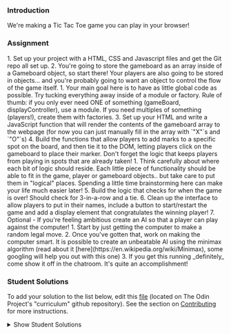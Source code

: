 ### Introduction
We're making a Tic Tac Toe game you can play in your browser!

### Assignment

<div class="lesson-content__panel" markdown="1">
1. Set up your project with a HTML, CSS and Javascript files and get the Git repo all set up.
2. You're going to store the gameboard as an array inside of a Gameboard object, so start there!  Your players are also going to be stored in objects... and you're probably going to want an object to control the flow of the game itself.
   1. Your main goal here is to have as little global code as possible.  Try tucking everything away inside of a module or factory.  Rule of thumb: if you only ever need ONE of something (gameBoard, displayController), use a module.  If you need multiples of something (players!), create them with factories.
3. Set up your HTML and write a JavaScript function that will render the contents of the gameboard array to the webpage (for now you can just manually fill in the array with `"X"`s and `"O"`s)
4. Build the functions that allow players to add marks to a specific spot on the board, and then tie it to the DOM, letting players click on the gameboard to place their marker. Don't forget the logic that keeps players from playing in spots that are already taken!
   1. Think carefully about where each bit of logic should reside. Each little piece of functionality should be able to fit in the game, player or gameboard objects.. but take care to put them in "logical" places.  Spending a little time brainstorming here can make your life much easier later!
5. Build the logic that checks for when the game is over!  Should check for 3-in-a-row and a tie.
6. Clean up the interface to allow players to put in their names, include a button to start/restart the game and add a display element that congratulates the winning player!
7. Optional - If you're feeling ambitious create an AI so that a player can play against the computer!
   1. Start by just getting the computer to make a random legal move.
   2. Once you've gotten that, work on making the computer smart.  It is possible to create an unbeatable AI using the minimax algorithm (read about it [here](https://en.wikipedia.org/wiki/Minimax), some googling will help you out with this one)
   3. If you get this running _definitely_ come show it off in the chatroom.  It's quite an accomplishment!
</div>

### Student Solutions
To add your solution to the list below, edit this [file](https://github.com/TheOdinProject/curriculum/blob/master/javascript/organizing-js/tic-tac-toe-project.md) (located on The Odin Project's "curriculum" github repository). See the section on [Contributing](http://github.com/TheOdinProject/curriculum/blob/master/contributing.md) for more instructions.

<details markdown="block">
  <summary> Show Student Solutions </summary>

- Add your solution below this line!
- [Lusiann's Solution](https://github.com/Lusiann/tris) - [View in Browser](https://lusiann.github.io/tris/)
- [Denis Oluka's Solution](https://github.com/OlukaDenis/TicTacToe-Javascript) - [View in Browser](https://raw.githack.com/OlukaDenis/TicTacToe-Javascript/development/index.html)
- [Alan Contreras's Solution](https://github.com/AlanContrerasM/Tic-Tac-Toe) - [View in Browser](https://alancontrerasm.github.io/Tic-Tac-Toe/)
- [Zayeer's Solution (my own AI)](https://github.com/Zayeer/TIC-TAC-TOE) - [View in Browser](https://zayeer.github.io/TIC-TAC-TOE/)
- [Arthur Abia's Solution](https://github.com/arthurabia/Tic-Tac-Toe) - [View in Browser](https://arthurabia.github.io/Tic-Tac-Toe/)
- [AJMcDee's Solution (with own AI)](https://github.com/AJMcDee/TicTacToe) - [View in Browser](https://ajmcdee.github.io/TicTacToe/)
- [Jdonahue135's Solution](https://github.com/jdonahue135/tic-tac-toe) - [View in Browser](https://jdonahue135.github.io/tic-tac-toe/)
- [Andrija Jelenkovic's Solution](https://github.com/Amdrija/js-tic-tac-toe) - [View in Browser](https://amdrija.github.io/js-tic-tac-toe/)
- [rlaake's Solution](https://github.com/rlaake/Tic-Tac-Toe) - [View in Browser](https://rlaake.github.io/Tic-Tac-Toe/)
- [reneweiser's Solution](https://github.com/reneweiser/tictactoe) - [View in Browser](https://reneweiser.github.io/tictactoe/)
- [jc's Solution](https://github.com/avazkhan2808/project-tic-tac) - [View in Browser](https://avazkhan2808.github.io/project-tic-tac/)
- [MentalSkin's Solution (my own AI)](https://github.com/MentalSkin/tic-tac-toe) - [View on Browser](https://mentalskin.github.io/tic-tac-toe/)
- [hu-ng's Solution](https://github.com/hu-ng/tictactoe) - [View in Browswer](https://hu-ng.github.io/tictactoe/)
- [Muhymenul's Solution](https://github.com/muhymenulhaque/tic-tac-toe) - [View in Browser](https://muhymenulhaque.github.io/tic-tac-toe/)
- [André Rodrigues's Solution](https://github.com/ARodrigues92/tic-tac-toe) - [View in Browser](https://arodrigues92.github.io/tic-tac-toe/)
- [Charlotte Hues' Solution](https://github.com/charlotte-hues/Tic-Tac-Toe) - [View in Browser](https://charlotte-hues.github.io/Tic-Tac-Toe/)
- [Muhammad Ahmad's Solution](https://github.com/thisisMAhmad/tic-tac-toe) - [View in Browser](https://thisismahmad.github.io/tic-tac-toe/)
- [armagansnl's Solution (with Minimax)](https://github.com/armagansenol/project-tic-tac-toe) - [View in Browser](https://armagansenol.github.io/project-tic-tac-toe/)
- [Paul's Solution](https://github.com/ppayne12/tictactoe) - [View in Browser](https://ppayne12.github.io/tictactoe/)
- [Cody Degen's Solution (with Minimax)](https://github.com/codydegen/tictactoe) - [View in Browser](https://codydegen.github.io/tictactoe/)
- [Edd Sansome's Solution](https://github.com/casualc0der/tic-tac-toe/) - [View in Browser](https://casualc0der.github.io/tic-tac-toe/)
- [Lenny's Solution](https://github.com/Lenn-e/tic-tac-toe) - [View in Browser](https://lenn-e.github.io/tic-tac-toe/)
- [Dennis Cope's Solution](https://github.com/coped/tictactoe-js) - [View in Browser](https://coped.github.io/tictactoe-js/)
- [Langarus' Solution](https://github.com/langarus/TickTackToe) - [View in Browser](https://langarus.github.io/TickTackToe/)
- [Basskip's Solution](https://github.com/Basskip/tic-tac-toe)
- [Joseph's Solution](https://github.com/JosephPBallantyne/odinProject/tree/master/ticTacToe)
- [Odunsi Joseph's Solution](https://github.com/dhatguy/tictactoe) - [View in Browser](https://dhatguy.github.io/tictactoe)
- [mjwills-inf's Solution](https://github.com/mjwills-inf/TicTacToe) - [View in Browser](https://mjwills-inf.github.io/TicTacToe/)
- [Katarzyna Kaswen-Wilk's Solution](https://github.com/kikupiku/tic-tac-toe) - [View in Browser](https://kikupiku.github.io/tic-tac-toe/)
- [yldrmali's Solution](https://github.com/yldrmali/tictactoe) - [View in Browser](https://yldrmali.github.io/tictactoe/)
- [LorenzoMarinucci's Solution](https://github.com/LorenzoMarinucci/tic-tac-toe) - [View in Browser](https://lorenzomarinucci.github.io/tic-tac-toe/)
- [tracy2811's Solution](https://github.com/tracy2811/tic-tac-toe) - [View in Browser](https://tracy2811.github.io/tic-tac-toe/)
- [Justinkar's Solution (with Minimax)](https://github.com/justinkar/tic-tac-toe) - [View in Browser](https://justinkar.github.io/tic-tac-toe/)
- [dhatGuy & nearmint's Solution (with Minimax)](https://github.com/nearmint/tictactoe) - [View in Browser](https://nearmint.github.io/tictactoe/)
- [James's Solution](https://github.com/ericksen-github/Tic_Tac_Toe) - [View in Browser](https://ericksen-github.github.io/Tic_Tac_Toe/)
- [Simon's Solution](https://github.com/Sim-frpt/tic-tac-toe) - [View in Browser](https://sim-frpt.github.io/tic-tac-toe/)
- [Joshysmart's solution (with Minimax)](https://github.com/igorashs/tic-tac-toe) - [View in Browser](https://joshysmart.github.io/tic-tac-toe/)
- [Zakariye Yusuf's Solution](https://github.com/ZYusuf10/TicTacTo) - [View in Browser](https://zyusuf10.github.io/TicTacTo/index.html)
- [Shivam's Solution](https://github.com/shivamsaigupta/tic-tac-toe) - [View in Browser](https://shivamsaigupta.github.io/tic-tac-toe/) -[Sherman's Solution](https://github.com/shermansjliu/tic-tac-toe-js) - [View in Browser](https://shermansjliu.github.io/tic-tac-toe-js/)
- [Kevin Vuong's solution](https://github.com/fffear/tic-tac-toe-js) - [View in Browser](https://fffear.github.io/tic-tac-toe-js/)
- [Disco-Trooper's solution (with Minimax)](https://github.com/disco-trooper/tic-tac-toe) - [View in Browser](http://disco-trooper.github.io/tic-tac-toe/)
- [Braxton's solution](https://github.com/braxtonlemmon/tic-tac-toe-js) - [View in Browser](https://braxtonlemmon.github.io/tic-tac-toe-js/)
- [Alex's solution](https://github.com/AlexDorrington/Tic-Tac-Toe) - [View in Browser](https://alexdorrington.github.io/Tic-Tac-Toe/)
- [Kris Tobiasson's solution (with Minimax)](https://github.com/highpockets/tic-tac-toe) - [View in Browser](https://highpockets.github.io/tic-tac-toe/)
- [todoroff's solution (with Minimax)](https://github.com/todoroff/tic-tac-toe) - [View in Browser](https://todoroff.github.io/tic-tac-toe/)
- [Julio's solution](https://github.com/julio22b/tic-tac-toe) - [View in Browser](https://julio22b.github.io/tic-tac-toe/)
- [Saad Tarhi's Solution (AI: Alpha-Beta Pruning (Improved Mini-Max) & Great UI/UX design)](https://github.com/tarhi-saad/tic-tac-toe) - [Play in Browser](https://tarhi-saad.github.io/tic-tac-toe/)
- [Luky's Solution](https://github.com/lcyne/tic-tac-toe) - [View in Browser](https://lcyne.github.io/tic-tac-toe/)
- [Anmol's Solution](https://github.com/6point022/tic-tac-toe) - [View in Browser](https://6point022.github.io/tic-tac-toe/)
- [Andrew M's Solution](https://github.com/a6macleod/js_tictactoe) - [View in Browser](https://a6macleod.github.io/js_tictactoe/)
- [Leticia's solution](https://github.com/gradiva/odin-fullstack-javascript/tree/master/02-JavaScript/01-Organizing_JavaScript_Code/02-Factory_Functions_and_Module_Pattern/tic-tac-toe) - [View in Browser](https://hidden-castle-05197.herokuapp.com/)
- [Esteban's Solution](https://github.com/estebanmoroy/tic-tac-toe) - [View in Browser](https://estebanmoroy.github.io/tic-tac-toe/)
- [Igorashs's Solution](https://github.com/igorashs/tic-tac-toe) - [View in Browser](https://igorashs.github.io/tic-tac-toe/)
- [Jacavena's Solution](https://github.com/Jacavena/tic-tac-toe) - [View in Browser](https://jacavena.github.io/tic-tac-toe/)
- [Bollinca's Solution](https://github.com/bollinca/tic-tac-toe) - [View in Browser](https://bollinca.github.io/tic-tac-toe/)
- [JB's Solution](https://github.com/ugSh7hbY/tictactoe) - [View in Browser](https://ugsh7hby.github.io/tictactoe/)
- [Vedat Aydin's Solution](https://github.com/mvedataydin/tic-tac-toe) - [View in Browser](https://mvedataydin.github.io/tic-tac-toe/)
- [Kai's Solution](https://github.com/KaiVandivier/tic-tac-toe-js) - [View in Browser](https://kaivandivier.github.io/tic-tac-toe-js/)
- [Joey Van Lierop's Solution](https://github.com/joeyvanlierop/tic-tac-toe) - [View in Browser](https://joeyvanlierop.github.io/tic-tac-toe/)
- [Evan's Solution](https://github.com/evan-kapantais/tic-tac-toe) - [View in Browser](https://evan-kapantais.github.io/tic-tac-toe/)
- [Eljoey's Solution](https://github.com/eljoey/Tic-Tac-Toe) - [View in Browser](https://eljoey.github.io/Tic-Tac-Toe/)
- [Vollantre's solution](https://github.com/vollantre/tic_tac_toeJS) - [View in Browser](https://vollantre.github.io/tic_tac_toeJS/)
- [Henry Kirya's solution](https://github.com/harrika/tictac) - [View in Browser](https://harrika.github.io/tictac/)
- [Bojo's solution](https://github.com/BojoZahariev/TicTacToe) - [View in Browser](https://bojozahariev.github.io/TicTacToe/)
- [Daniel Ryu's solution](https://github.com/dryu99/tic-tac-toe) - [View in Browser](https://dryu99.github.io/tic-tac-toe/)
- [ARaut9's solution](https://github.com/ARaut9/Tic-Tac-Toe) - [View in Browser](https://araut9.github.io/Tic-Tac-Toe/)
- [Jason McKee's solution](https://github.com/jttmckee/odin-tic-tac-toe) - [View in Browser](https://jttmckee.github.io/odin-tic-tac-toe/)
- [Simon Tharby's solution](https://github.com/jinjagit/ticTacToe) - [View in browser](https://jinjagit.github.io/ticTacToe/)
- [Ricala's Solution](https://github.com/Ricala/tic-tac-toe) - [View in Browser](https://ricala.github.io/tic-tac-toe/)
- [Djo1e's Solution](https://github.com/Djo1e/tic-tac-toe) - [View in Browser](https://djo1e.github.io/tic-tac-toe/)
- [balowulf's Solution](https://github.com/balowulf/ticTacToe) - [View in Browser](https://balowulf.github.io/ticTacToe/)
- [Aggy's Solution](https://github.com/atarsa/tic-tac-toe-js) - [View in Browser](https://atarsa.github.io/tic-tac-toe-js/)
- [Hammad Ahmed's Solution](https://github.com/shammadahmed/tic-tac-toe) - [View in Browser](https://shammadahmed.github.io/tic-tac-toe/)
- [Chris MacSwan's Solution](https://github.com/cmacswan07/tic_tac_toe) - [View in Browser](https://cmacswan07.github.io/tic_tac_toe/)
- [Max Garber's Solution](https://github.com/bubblebooy/Odin-Javascript) - [View in Browser](https://bubblebooy.github.io/Odin-Javascript/ticTacToe.html)
- [Nate Dimock's Solution](https://github.com/Flakari/tic-tac-toe) - [View in Browser](https://flakari.github.io/tic-tac-toe/)
- [scarey18's solution (with unbeatable ai)](https://github.com/scarey18/unbeatable-tic-tac-toe) - [View in Browser](https://scarey18.github.io/unbeatable-tic-tac-toe/)
- [Javier Machin's solution](https://github.com/Javier-Machin/js-tic-tac-toe) - [View in browser](https://javier-machin.github.io/js-tic-tac-toe/)
- [Qin's solution](https://github.com/hyathynth/TicTacToe) - [View in browser](https://hyathynth.github.io/TicTacToe/)
- [leosoaivan's solution](https://github.com/leosoaivan/js-tictactoe) - [View in browser](http://leosoaivan.com/js-tictactoe)
- [nmac's solution (with minimax)](https://github.com/nmacawile/js-tic-tac-toe) - [Game](https://htmlpreview.github.io/?https://github.com/nmacawile/js-tic-tac-toe/blob/master/index.html)
- [Johan Morin's Solution](https://github.com/MorrisMalone/tic-tac-toe) - [View in Browser](https://morrismalone.github.io/tic-tac-toe/)
- [brxck's solution](https://github.com/brxck/tic-tac-toe-js) - [View in Browser](http://brockmcelroy.com/tic-tac-toe-js/)
- [theghall's solution](https://github.com/theghall/odin-tic-tac-toe) - [View in Browser](https://theghall.github.io/odin-tic-tac-toe/)
- [Andrew's Solution](https://github.com/andrewr224/Tic-Tac-Toe-JS) - [View in Browser](https://andrewr224.github.io/Tic-Tac-Toe-JS/)
- [mindovermiles262's Solution](https://github.com/mindovermiles262/tictactoejs) - [View in Browser](https://mindovermiles262.github.io/tictactoejs/)
- [Jonathan Yiv's solution](https://github.com/JonathanYiv/web-tic-tac-toe) - [View in browser](https://jonathanyiv.github.io/web-tic-tac-toe/)
- [Rob Hitt's solution](https://github.com/robhitt/tic-tac-toe-js) - [View in browser](https://robhitt.github.io/tic-tac-toe-js/)
- [walnutdust's solution](https://github.com/walnutdust/tic-tac-toe) - [View in browser](https://walnutdust.github.io/tic-tac-toe/)
- [Jmoore30's solution](https://github.com/jmooree30/JS-Tic-Tac-Toe) - [View in browser](https://jmooree30.github.io/JS-Tic-Tac-Toe/)
- [Ezequiel Espinoza's solution](https://github.com/ezeaspie/tictactoe) - [View in browser](https://ezeaspie.github.io/tictactoe/index.html)
- [codyloyd's solution](https://github.com/codyloyd/plainJS-tic-tac-toe) - [View in browser](http://codyloyd.com/plainJS-tic-tac-toe/)
- [Rémy's solution](https://codepen.io/beumsk/pen/ZevLbx) - [View in browser](https://codepen.io/beumsk/full/ZevLbx)
- [Nick's solution](https://sinclairnick.github.io/tictactoe/) - [View in browser](https://sinclairnick.github.io/tictactoe/)
- [Caner Sezgin's solution](https://github.com/casedo/Tic-Tac-Toe) - [View in browser](http://bit.ly/ticTacToe)
- [Katineto's solution](https://github.com/Katineto/tic-tac-toe) - [View in browser](https://katineto.github.io/tic-tac-toe/)
- [sampsonmao's solution](https://github.com/sampsonmao/tic-tac-toe) - [View in browser](https://sampsonmao.github.io/tic-tac-toe/)
- [Uy Bình's solution](https://github.com/uybinh/tic_tac_toe_web) - [View in browser](https://uybinh.github.io/tic_tac_toe_web/)
- [Punnadittr's solution](https://github.com/punnadittr/js_tictactoe) - [View in browser](https://punnadittr.github.io/js_tictactoe/)
- [Heyalvaro's solution](https://github.com/heyalvaro/tictactoe.js) - [View in browser](http://heyalvaro.com/tictactoe.js)
- [Francisco Carlos's solution](https://github.com/fcarlosdev/the_odin_project/tree/master/js_tic_tac_toe) - [View in browser](http://htmlpreview.github.io/?https://github.com/fcarlosdev/the_odin_project/blob/master/js_tic_tac_toe/index.html)
- [Alexfuro's Solution](https://github.com/alexfuro/odin_tic_tac_toe) - [View in Browser](https://alfuro-tic-tac-toe.netlify.com/)
- [aznafro's Solution](https://github.com/aznafro/tictactoe) - [View in Browser](https://aznafro.github.io/tictactoe/)
- [Areeba's Solution](https://github.com/AREEBAISHTIAQ/tic-tac-toe-js) - [View in browser](https://areebaishtiaq.github.io/tic-tac-toe-js/)
- [Taylor J's Solution](https://github.com/taylorjohannsen/tictactoe) - [View in browser](https://taylorjohannsen.github.io/tictactoe/)
- [Halkim44's game (PvP and P vs unbeatable CPU)](https://github.com/halkim44/tic-tac-toe-TOP) - [play Tic-Tac-Toe](https://halkim44.github.io/tic-tac-toe-TOP/)
- [Valentino Valenti's solution (p1 vs p2 - minimax)](https://github.com/1ba1/tic-tac-toe) - [Play it in browser](https://1ba1.github.io/tic-tac-toe/)
- [Ubaid Manzoor Wani](https://github.com/Ubaid-Manzoor/Tic-Tac-To) - [View in Browser](https://ubaid-manzoor.github.io/Tic-Tac-To/)
- [JamCry's Solution](https://github.com/jamcry/js-tictactoe) - [View in Browser](https://jamcry.github.io/js-tictactoe/)
- [Maxime's Solution](https://github.com/Maxime-Beaufils/JS-TicTacToe-PvsAI) - [View in Browser](https://maxime-beaufils.github.io/JS-TicTacToe-PvsAI/)
- [Ousmane's solution](https://kitague.github.io/Tic-Tac-Toe-Game/) - [View in Browser](https://kitague.github.io/Tic-Tac-Toe-Game/)
- [Gene Mecija's Solution](https://github.com/genemecija/Tic-Tac-Toe) - [View in Browser](https://genemecija.github.io/Tic-Tac-Toe/)
- [Javier Arias's Solution](https://github.com/jfariasf/TOP-tictactoe) - [View in Browser](https://jfariasf.github.io/TOP-tictactoe/)
- [Ryan Floyd's Solution](https://github.com/MrRyanFloyd/tictactoe) - [View in Browser](https://mrryanfloyd.github.io/tictactoe/)
- [JoshAubrey's Solution](https://github.com/JoshAubrey/tic-tac-toe) - [View in Browser](https://joshaubrey.github.io/tic-tac-toe/)
- [Harry Coburn's Solution](https://github.com/mattibun/odin-tic-tac-toe) - [View in Browser](https://mattibun.github.io/odin-tic-tac-toe)
- [Martink-rsa's Solution](https://github.com/martink-rsa/tic_tac_toe/) - [View in Browser](https://martink-rsa.github.io/tic_tac_toe/)
- [Joe Lee's Solution](https://github.com/joedravarol/tic_tac_toe) - [View in Browser](https://joedravarol.github.io/tic_tac_toe/)
- [Brendaneus' Solution](https://theodinprojects.live/courses/javascript/projects/tic-tac-toe-(javascript))
- [Andrécio's Solution](https://github.com/andreciobezerra/tic-tac-toe) - [View in Browser](https://andreciobezerra.github.io/tic-tac-toe/)
- [Emil Dimitrov's Solution](https://github.com/edmtrv/tictactoe-js) - [View in Browser](https://edmtrv.github.io/tictactoe-js/)
- [Vorelli's Solution](https://github.com/Vorelli/Tic-Tac-Toe) - [View in Browser](https://vorelli.github.io/Tic-Tac-Toe/)
- [Jkraf002's Solution](https://github.com/jkraf002/tic-tac-toe) - [View in Browser](https://jkraf002.github.io/tic-tac-toe/)
- [AlexGioffDev's Solution](https://github.com/AlexGioffDev/JS_TicTacToeGame) - [View in Browser](https://alexgioffdev.github.io/JS_TicTacToeGame/)
- [Supasus's Solution](https://supasus.github.io/js-tictactoe/) - [View in Browser](https://github.com/supasus/js-tictactoe)
- [mmboyce's Solution](https://github.com/mmboyce/tic-tac-toe/) - [View in Browser](https://mmboyce.github.io/tic-tac-toe/)
- [Hamohuh's Solution](https://github.com/hamohuh/tic_tac_toe) - [View in Browser](https://hamohuh.github.io/tic_tac_toe)
- [Tomstrat's Solution](https://github.com/tomstrat/tictactoe) - [View in Browser](https://tomstrat.github.io/tictactoe)
- [ricardo-gonzalez-villegas's Solution](https://github.com/ricardo-gonzalez-villegas/tic-tac-toe/) - [View in Browser](https://ricardo-gonzalez-villegas.github.io/tic-tac-toe/)
- [BunnyTheLifeguard's Solution](https://github.com/BunnyTheLifeguard/tictactoe) - [View in Browser](https://bunnythelifeguard.github.io/tictactoe/)
- [Ivnosing's Solution](https://github.com/Ivnosing/tic-tac-toe) - [View in Browser](https://ivnosing.github.io/tic-tac-toe/)
- [DamnedLag's Solution](https://github.com/Damnedlag/Project-TicTacToe) - [View in Browser](https://damnedlag.github.io/Project-TicTacToe/)
- [Rye Guy's Solution](https://github.com/r-hathcock/tic_tac_toe)
- [Rey van den Berg's Solution](https://github.com/Rey810/Tic-Tac-Toe) - [View in Browser](https://rey810.github.io/Tic-Tac-Toe/)
- [barrysweeney's Solution](https://github.com/barrysweeney/tic-tac-toe) - [View in Browser](https://barrysweeney.github.io/tic-tac-toe/)
- [BlessedOneKobo's Solution](https://github.com/BlessedOneKobo/tic-tac-toe) - [View in Browser](https://blessedonekobo.github.io/tic-tac-toe/)
- [Michael Doudy's Solution (PvP and PvC)](https://github.com/mdoudy90/TicTacToe) - [View in Browser](https://mdoudy90.github.io/TicTacToe/)
- [Vitaly Osipov's Solution](https://github.com/vi7ali/tic-tac-toe) - [View in Browser](https://vi7ali.github.io/tic-tac-toe/)
- [ranmaru22's Solution (including AI)](https://github.com/ranmaru22/the_odin_project/tree/master/tic-tac-toe) - [View in Browser](https://ranmaru22.github.io/the_odin_project/tic-tac-toe/)
- [Tim Kelly's Solution](https://github.com/TimKellyTK/project-tic-tac-toe) - [View in Browser](https://timkellytk.github.io/project-tic-tac-toe/)
- [OneBitBoi's Solution](https://github.com/OneBitBoi/tic_tac_toe) - [View in Browser](https://onebitboi.github.io/tic_tac_toe/)
- [alicee88's Solution](https://github.com/alicee88/odin-tictactoe) - [View in Browser](https://alicee88.github.io/odin-tictactoe/)
- [kasweigart's Solution](https://github.com/kasweigart/Tic-Tac-Toe) - [View in Browser](https://kasweigart.github.io/Tic-Tac-Toe/)
- [m-rejdych's Solution](https://github.com/m-rejdych/Tic-Tac-Toe) - [View in Browser](https://m-rejdych.github.io/Tic-Tac-Toe/)
- [Joe Thompson's Solution](https://github.com/jlthompso/tic-tac-toe) - [View in Browser](https://jlthompso.github.io/tic-tac-toe/)
- [Lexolf's Solution](https://github.com/lexolf/tic-tac-toe) - [View in Browser](https://lexolf.github.io/tic-tac-toe/)
</details>
